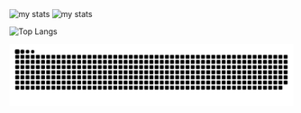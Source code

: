 
<img alt="my stats" src="https://github-readme-stats.vercel.app/api?username=Cornsigliere&show_icons=true&theme=transparent"/>

<img alt="my stats" src="(https://github-readme-stats.vercel.app/api?username=Cornsigliere&show_icons=true&theme=transparent">



![Top Langs](https://github-readme-stats.vercel.app/api/top-langs/?username=Cornsigliere&layout=compact&theme=transparent)


![snake gif](https://github.com/Cornsigliere/Cornsigliere/blob/output/github-contribution-grid-snake-dark.svg?palette=github-dark)
